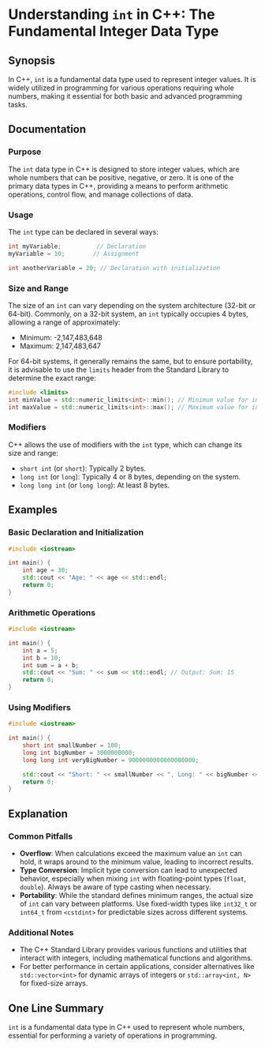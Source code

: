 <!--
Meta Description: # Understanding `int` in C++: The Fundamental Integer Data Type ## Synopsis In C++, `int` is a fundamental data type used to represent integer values....
Meta Keywords: int, long, std, type, can
-->

# Understanding `int` in C++: The Fundamental Integer Data Type

## Synopsis
In C++, `int` is a fundamental data type used to represent integer values. It is widely utilized in programming for various operations requiring whole numbers, making it essential for both basic and advanced programming tasks.

## Documentation
### Purpose
The `int` data type in C++ is designed to store integer values, which are whole numbers that can be positive, negative, or zero. It is one of the primary data types in C++, providing a means to perform arithmetic operations, control flow, and manage collections of data.

### Usage
The `int` type can be declared in several ways:

```cpp
int myVariable;          // Declaration
myVariable = 10;        // Assignment

int anotherVariable = 20; // Declaration with initialization
```

### Size and Range
The size of an `int` can vary depending on the system architecture (32-bit or 64-bit). Commonly, on a 32-bit system, an `int` typically occupies 4 bytes, allowing a range of approximately:

- Minimum: -2,147,483,648
- Maximum: 2,147,483,647

For 64-bit systems, it generally remains the same, but to ensure portability, it is advisable to use the `limits` header from the Standard Library to determine the exact range:

```cpp
#include <limits>
int minValue = std::numeric_limits<int>::min(); // Minimum value for int
int maxValue = std::numeric_limits<int>::max(); // Maximum value for int
```

### Modifiers
C++ allows the use of modifiers with the `int` type, which can change its size and range:

- `short int` (or `short`): Typically 2 bytes.
- `long int` (or `long`): Typically 4 or 8 bytes, depending on the system.
- `long long int` (or `long long`): At least 8 bytes.

## Examples
### Basic Declaration and Initialization
```cpp
#include <iostream>

int main() {
    int age = 30;
    std::cout << "Age: " << age << std::endl;
    return 0;
}
```

### Arithmetic Operations
```cpp
#include <iostream>

int main() {
    int a = 5;
    int b = 10;
    int sum = a + b;
    std::cout << "Sum: " << sum << std::endl; // Output: Sum: 15
    return 0;
}
```

### Using Modifiers
```cpp
#include <iostream>

int main() {
    short int smallNumber = 100;
    long int bigNumber = 3000000000;
    long long int veryBigNumber = 9000000000000000000;

    std::cout << "Short: " << smallNumber << ", Long: " << bigNumber << ", Long Long: " << veryBigNumber << std::endl;
    return 0;
}
```

## Explanation
### Common Pitfalls
- **Overflow**: When calculations exceed the maximum value an `int` can hold, it wraps around to the minimum value, leading to incorrect results.
- **Type Conversion**: Implicit type conversion can lead to unexpected behavior, especially when mixing `int` with floating-point types (`float`, `double`). Always be aware of type casting when necessary.
- **Portability**: While the standard defines minimum ranges, the actual size of `int` can vary between platforms. Use fixed-width types like `int32_t` or `int64_t` from `<cstdint>` for predictable sizes across different systems.

### Additional Notes
- The C++ Standard Library provides various functions and utilities that interact with integers, including mathematical functions and algorithms.
- For better performance in certain applications, consider alternatives like `std::vector<int>` for dynamic arrays of integers or `std::array<int, N>` for fixed-size arrays.

## One Line Summary
`int` is a fundamental data type in C++ used to represent whole numbers, essential for performing a variety of operations in programming.